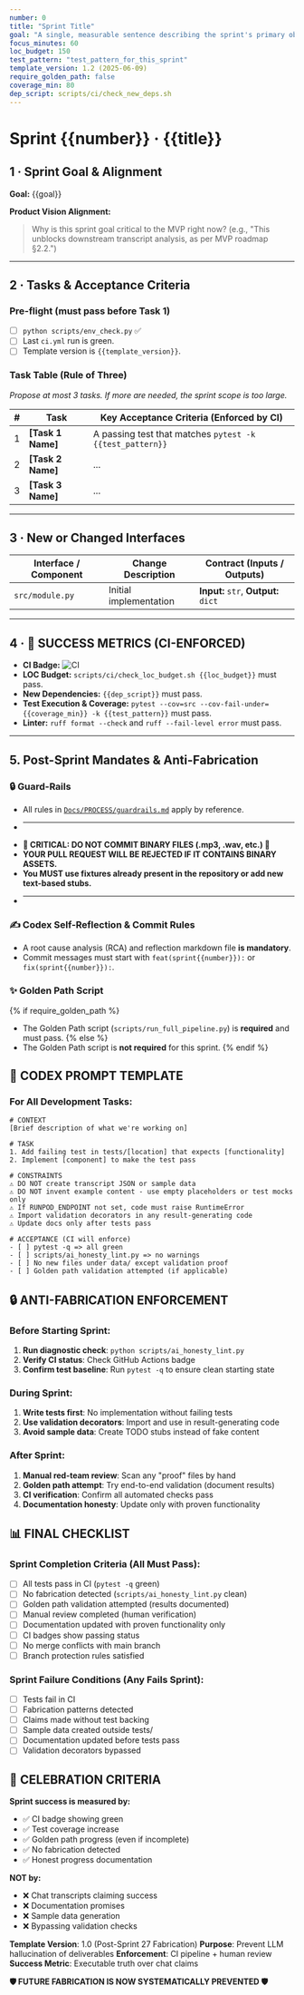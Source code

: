 ```yaml
---
number: 0
title: "Sprint Title"
goal: "A single, measurable sentence describing the sprint's primary objective."
focus_minutes: 60
loc_budget: 150
test_pattern: "test_pattern_for_this_sprint"
template_version: 1.2 (2025-06-09)
require_golden_path: false
coverage_min: 80
dep_script: scripts/ci/check_new_deps.sh
---
```


# Sprint {{number}} · {{title}}

## 1 · Sprint Goal & Alignment
**Goal:** {{goal}}

**Product Vision Alignment:** 
> Why is this sprint goal critical to the MVP right now? (e.g., "This unblocks downstream transcript analysis, as per MVP roadmap §2.2.")

---

## 2 · Tasks & Acceptance Criteria

### Pre-flight (must pass before Task 1)
- [ ] `python scripts/env_check.py` ✅
- [ ] Last `ci.yml` run is green.
- [ ] Template version is `{{template_version}}`.

### Task Table (Rule of Three)
*Propose at most 3 tasks. If more are needed, the sprint scope is too large.*

| # | Task | Key Acceptance Criteria (Enforced by CI) |
|---|---|---|
| 1 | **[Task 1 Name]** | A passing test that matches `pytest -k {{test_pattern}}` |
| 2 | **[Task 2 Name]** | ... |
| 3 | **[Task 3 Name]** | ... |

---

## 3 · New or Changed Interfaces
<!-- Append new rows; do not edit previous sprint entries -->
| Interface / Component | Change Description | Contract (Inputs / Outputs) |
|---|---|---|
| `src/module.py` | Initial implementation | **Input:** `str`, **Output:** `dict` |

---

## 4 · 🎯 SUCCESS METRICS (CI-ENFORCED)

*   **CI Badge:** ![CI](https://github.com/<OWNER>/<REPO>/actions/workflows/ci.yml/badge.svg?branch=sprint-{{number}})
*   **LOC Budget:** `scripts/ci/check_loc_budget.sh {{loc_budget}}` must pass.
*   **New Dependencies:** `{{dep_script}}` must pass.
*   **Test Execution & Coverage:** `pytest --cov=src --cov-fail-under={{coverage_min}} -k {{test_pattern}}` must pass.
*   **Linter:** `ruff format --check` and `ruff --fail-level error` must pass.

---

## 5. Post-Sprint Mandates & Anti-Fabrication

### 🔒 Guard-Rails
*   All rules in [`Docs/PROCESS/guardrails.md`](../../PROCESS/guardrails.md) apply by reference.
*   ---
*   **🚨 CRITICAL: DO NOT COMMIT BINARY FILES (.mp3, .wav, etc.) 🚨**
*   **YOUR PULL REQUEST WILL BE REJECTED IF IT CONTAINS BINARY ASSETS.**
*   **You MUST use fixtures already present in the repository or add new text-based stubs.**
*   ---

### ✍️ Codex Self-Reflection & Commit Rules
*   A root cause analysis (RCA) and reflection markdown file **is mandatory**.
*   Commit messages must start with `feat(sprint{{number}}):` or `fix(sprint{{number}}):`.

### ✨ Golden Path Script
{% if require_golden_path %}
*   The Golden Path script (`scripts/run_full_pipeline.py`) is **required** and must pass.
{% else %}
*   The Golden Path script is **not required** for this sprint.
{% endif %}

## 🚨 CODEX PROMPT TEMPLATE

### For All Development Tasks:
```
# CONTEXT
[Brief description of what we're working on]

# TASK
1. Add failing test in tests/[location] that expects [functionality]
2. Implement [component] to make the test pass

# CONSTRAINTS
⚠️ DO NOT create transcript JSON or sample data
⚠️ DO NOT invent example content - use empty placeholders or test mocks only
⚠️ If RUNPOD_ENDPOINT not set, code must raise RuntimeError
⚠️ Import validation decorators in any result-generating code
⚠️ Update docs only after tests pass

# ACCEPTANCE (CI will enforce)
- [ ] pytest -q => all green
- [ ] scripts/ai_honesty_lint.py => no warnings
- [ ] No new files under data/ except validation proof
- [ ] Golden path validation attempted (if applicable)
```

## 🔒 ANTI-FABRICATION ENFORCEMENT

### Before Starting Sprint:
1. **Run diagnostic check**: `python scripts/ai_honesty_lint.py`
2. **Verify CI status**: Check GitHub Actions badge
3. **Confirm test baseline**: Run `pytest -q` to ensure clean starting state

### During Sprint:
1. **Write tests first**: No implementation without failing tests
2. **Use validation decorators**: Import and use in result-generating code
3. **Avoid sample data**: Create TODO stubs instead of fake content

### After Sprint:
1. **Manual red-team review**: Scan any "proof" files by hand
2. **Golden path attempt**: Try end-to-end validation (document results)
3. **CI verification**: Confirm all automated checks pass
4. **Documentation honesty**: Update only with proven functionality

## 📊 FINAL CHECKLIST

### Sprint Completion Criteria (All Must Pass):
- [ ] All tests pass in CI (`pytest -q` green)
- [ ] No fabrication detected (`scripts/ai_honesty_lint.py` clean)
- [ ] Golden path validation attempted (results documented)
- [ ] Manual review completed (human verification)
- [ ] Documentation updated with proven functionality only
- [ ] CI badges show passing status
- [ ] No merge conflicts with main branch
- [ ] Branch protection rules satisfied

### Sprint Failure Conditions (Any Fails Sprint):
- [ ] Tests fail in CI
- [ ] Fabrication patterns detected
- [ ] Claims made without test backing
- [ ] Sample data created outside tests/
- [ ] Documentation updated before tests pass
- [ ] Validation decorators bypassed

## 🎉 CELEBRATION CRITERIA

**Sprint success is measured by:**
- ✅ CI badge showing green
- ✅ Test coverage increase
- ✅ Golden path progress (even if incomplete)
- ✅ No fabrication detected
- ✅ Honest progress documentation

**NOT by:**
- ❌ Chat transcripts claiming success
- ❌ Documentation promises
- ❌ Sample data generation
- ❌ Bypassing validation checks

**Template Version**: 1.0 (Post-Sprint 27 Fabrication)
**Purpose**: Prevent LLM hallucination of deliverables
**Enforcement**: CI pipeline + human review
**Success Metric**: Executable truth over chat claims

**🛡️ FUTURE FABRICATION IS NOW SYSTEMATICALLY PREVENTED 🛡️** 